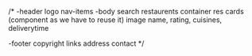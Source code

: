 /*
-header
    logo
    nav-items
-body
    search
    restaurents container
        res cards (component as we have to reuse it)
            image
            name, rating, cuisines, deliverytime

-footer
    copyright
    links
    address
    contact
*/